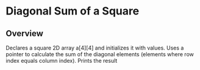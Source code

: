 # Diagonal Sum of a Square

## Overview
Declares a square 2D array a[4][4] and initializes it with values.
Uses a pointer to calculate the sum of the diagonal elements (elements where row index equals column index).
Prints the result
